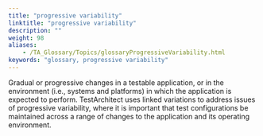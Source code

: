```yaml
--- 
title: "progressive variability"
linktitle: "progressive variability"
description: ""
weight: 98
aliases: 
    - /TA_Glossary/Topics/glossaryProgressiveVariability.html
keywords: "glossary, progressive variability"
---
```


Gradual or progressive changes in a testable application, or in the environment \(i.e., systems and platforms\) in which the application is expected to perform. TestArchitect uses linked variations to address issues of progressive variability, where it is important that test configurations be maintained across a range of changes to the application and its operating environment.

